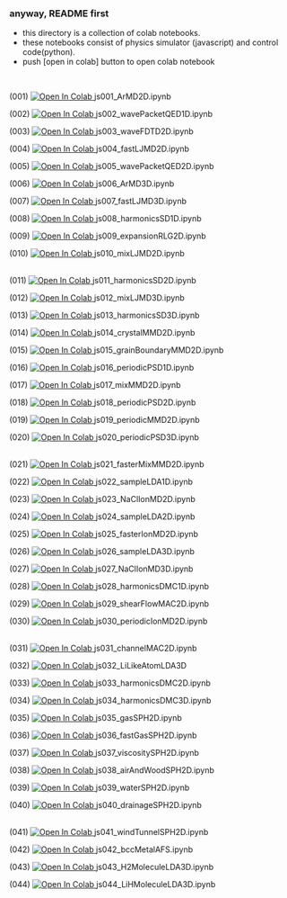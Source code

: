 ### anyway, README first
- this directory is a collection of colab notebooks.
- these notebooks consist of physics simulator (javascript) and control code(python).
- push [open in colab] button to open colab notebook
<br>

(001) <a href="https://colab.research.google.com/github/mike1336git/colab_notebook/blob/main/with_js/js001_ArMD2D.ipynb">
  <img src="https://colab.research.google.com/assets/colab-badge.svg" alt="Open In Colab"/>
</a>js001_ArMD2D.ipynb <br>

(002) <a href="https://colab.research.google.com/github/mike1336git/colab_notebook/blob/main/with_js/js002_wavePacketQED1D.ipynb">
  <img src="https://colab.research.google.com/assets/colab-badge.svg" alt="Open In Colab"/>
</a>js002_wavePacketQED1D.ipynb <br>

(003) <a href="https://colab.research.google.com/github/mike1336git/colab_notebook/blob/main/with_js/js003_waveFDTD2D.ipynb">
  <img src="https://colab.research.google.com/assets/colab-badge.svg" alt="Open In Colab"/>
</a> js003_waveFDTD2D.ipynb <br>

(004) <a href="https://colab.research.google.com/github/mike1336git/colab_notebook/blob/main/with_js/js004_fastLJMD2D.ipynb">
  <img src="https://colab.research.google.com/assets/colab-badge.svg" alt="Open In Colab"/>
</a> js004_fastLJMD2D.ipynb <br>

(005) <a href="https://colab.research.google.com/github/mike1336git/colab_notebook/blob/main/with_js/js005_wavePacketQED2D.ipynb">
  <img src="https://colab.research.google.com/assets/colab-badge.svg" alt="Open In Colab"/>
</a> js005_wavePacketQED2D.ipynb <br>

(006) <a href="https://colab.research.google.com/github/mike1336git/colab_notebook/blob/main/with_js/js006_ArMD3D.ipynb">
  <img src="https://colab.research.google.com/assets/colab-badge.svg" alt="Open In Colab"/>
</a> js006_ArMD3D.ipynb <br>

(007) <a href="https://colab.research.google.com/github/mike1336git/colab_notebook/blob/main/with_js/js007_fastLJMD3D.ipynb">
  <img src="https://colab.research.google.com/assets/colab-badge.svg" alt="Open In Colab"/>
</a> js007_fastLJMD3D.ipynb <br>

(008) <a href="https://colab.research.google.com/github/mike1336git/colab_notebook/blob/main/with_js/js008_harmonicsSD1D.ipynb">
  <img src="https://colab.research.google.com/assets/colab-badge.svg" alt="Open In Colab"/>
</a> js008_harmonicsSD1D.ipynb <br>

(009) <a href="https://colab.research.google.com/github/mike1336git/colab_notebook/blob/main/with_js/js009_expansionRLG2D.ipynb">
  <img src="https://colab.research.google.com/assets/colab-badge.svg" alt="Open In Colab"/>
</a> js009_expansionRLG2D.ipynb <br>

(010) <a href="https://colab.research.google.com/github/mike1336git/colab_notebook/blob/main/with_js/js010_mixLJMD2D.ipynb">
  <img src="https://colab.research.google.com/assets/colab-badge.svg" alt="Open In Colab"/>
</a> js010_mixLJMD2D.ipynb <br>
<br>

(011) <a href="https://colab.research.google.com/github/mike1336git/colab_notebook/blob/main/with_js/js011_harmonicsSD2D.ipynb">
  <img src="https://colab.research.google.com/assets/colab-badge.svg" alt="Open In Colab"/>
</a> js011_harmonicsSD2D.ipynb <br>

(012) <a href="https://colab.research.google.com/github/mike1336git/colab_notebook/blob/main/with_js/js012_mixLJMD3D.ipynb">
  <img src="https://colab.research.google.com/assets/colab-badge.svg" alt="Open In Colab"/>
</a> js012_mixLJMD3D.ipynb <br>

(013) <a href="https://colab.research.google.com/github/mike1336git/colab_notebook/blob/main/with_js/js013_harmonicsSD3D.ipynb">
  <img src="https://colab.research.google.com/assets/colab-badge.svg" alt="Open In Colab"/>
</a> js013_harmonicsSD3D.ipynb <br>

(014) <a href="https://colab.research.google.com/github/mike1336git/colab_notebook/blob/main/with_js/js014_crystalMMD2D.ipynb">
  <img src="https://colab.research.google.com/assets/colab-badge.svg" alt="Open In Colab"/>
</a> js014_crystalMMD2D.ipynb <br>

(015) <a href="https://colab.research.google.com/github/mike1336git/colab_notebook/blob/main/with_js/js015_grainBoundaryMMD2D.ipynb">
  <img src="https://colab.research.google.com/assets/colab-badge.svg" alt="Open In Colab"/>
</a> js015_grainBoundaryMMD2D.ipynb <br>

(016) <a href="https://colab.research.google.com/github/mike1336git/colab_notebook/blob/main/with_js/js016_periodicPSD1D.ipynb">
  <img src="https://colab.research.google.com/assets/colab-badge.svg" alt="Open In Colab"/>
</a> js016_periodicPSD1D.ipynb <br>

(017) <a href="https://colab.research.google.com/github/mike1336git/colab_notebook/blob/main/with_js/js017_mixMMD2D.ipynb">
  <img src="https://colab.research.google.com/assets/colab-badge.svg" alt="Open In Colab"/>
</a> js017_mixMMD2D.ipynb <br>

(018) <a href="https://colab.research.google.com/github/mike1336git/colab_notebook/blob/main/with_js/js018_periodicPSD2D.ipynb">
  <img src="https://colab.research.google.com/assets/colab-badge.svg" alt="Open In Colab"/>
</a> js018_periodicPSD2D.ipynb <br>

(019) <a href="https://colab.research.google.com/github/mike1336git/colab_notebook/blob/main/with_js/js019_periodicMMD2D.ipynb">
  <img src="https://colab.research.google.com/assets/colab-badge.svg" alt="Open In Colab"/>
</a> js019_periodicMMD2D.ipynb <br>

(020) <a href="https://colab.research.google.com/github/mike1336git/colab_notebook/blob/main/with_js/js020_periodicPSD3D.ipynb">
  <img src="https://colab.research.google.com/assets/colab-badge.svg" alt="Open In Colab"/>
</a> js020_periodicPSD3D.ipynb <br>
<br>

(021) <a href="https://colab.research.google.com/github/mike1336git/colab_notebook/blob/main/with_js/js021_fasterMixMMD2D.ipynb">
  <img src="https://colab.research.google.com/assets/colab-badge.svg" alt="Open In Colab"/>
</a> js021_fasterMixMMD2D.ipynb <br>

(022) <a href="https://colab.research.google.com/github/mike1336git/colab_notebook/blob/main/with_js/js022_sampleLDA1D.ipynb">
  <img src="https://colab.research.google.com/assets/colab-badge.svg" alt="Open In Colab"/>
</a> js022_sampleLDA1D.ipynb <br>

(023) <a href="https://colab.research.google.com/github/mike1336git/colab_notebook/blob/main/with_js/js023_NaClIonMD2D.ipynb">
  <img src="https://colab.research.google.com/assets/colab-badge.svg" alt="Open In Colab"/>
</a> js023_NaClIonMD2D.ipynb <br>

(024) <a href="https://colab.research.google.com/github/mike1336git/colab_notebook/blob/main/with_js/js024_sampleLDA2D.ipynb">
  <img src="https://colab.research.google.com/assets/colab-badge.svg" alt="Open In Colab"/>
</a> js024_sampleLDA2D.ipynb <br>

(025) <a href="https://colab.research.google.com/github/mike1336git/colab_notebook/blob/main/with_js/js025_fasterIonMD2D.ipynb">
  <img src="https://colab.research.google.com/assets/colab-badge.svg" alt="Open In Colab"/>
</a> js025_fasterIonMD2D.ipynb <br>

(026) <a href="https://colab.research.google.com/github/mike1336git/colab_notebook/blob/main/with_js/js026_sampleLDA3D.ipynb">
  <img src="https://colab.research.google.com/assets/colab-badge.svg" alt="Open In Colab"/>
</a> js026_sampleLDA3D.ipynb <br>

(027) <a href="https://colab.research.google.com/github/mike1336git/colab_notebook/blob/main/with_js/js027_NaClIonMD3D.ipynb">
  <img src="https://colab.research.google.com/assets/colab-badge.svg" alt="Open In Colab"/>
</a> js027_NaClIonMD3D.ipynb <br>

(028) <a href="https://colab.research.google.com/github/mike1336git/colab_notebook/blob/main/with_js/js028_harmonicsDMC1D.ipynb">
  <img src="https://colab.research.google.com/assets/colab-badge.svg" alt="Open In Colab"/>
</a> js028_harmonicsDMC1D.ipynb <br>

(029) <a href="https://colab.research.google.com/github/mike1336git/colab_notebook/blob/main/with_js/js029_shearFlowMAC2D.ipynb">
  <img src="https://colab.research.google.com/assets/colab-badge.svg" alt="Open In Colab"/>
</a> js029_shearFlowMAC2D.ipynb <br>

(030) <a href="https://colab.research.google.com/github/mike1336git/colab_notebook/blob/main/with_js/js030_periodicIonMD2D.ipynb">
  <img src="https://colab.research.google.com/assets/colab-badge.svg" alt="Open In Colab"/>
</a> js030_periodicIonMD2D.ipynb <br>
<br>

(031) <a href="https://colab.research.google.com/github/mike1336git/colab_notebook/blob/main/with_js/js031_channelMAC2D.ipynb">
  <img src="https://colab.research.google.com/assets/colab-badge.svg" alt="Open In Colab"/>
</a> js031_channelMAC2D.ipynb <br>

(032) <a href="https://colab.research.google.com/github/mike1336git/colab_notebook/blob/main/with_js/js032_LiLikeAtomLDA3D.ipynb">
  <img src="https://colab.research.google.com/assets/colab-badge.svg" alt="Open In Colab"/>
</a> js032_LiLikeAtomLDA3D <br>

(033) <a href="https://colab.research.google.com/github/mike1336git/colab_notebook/blob/main/with_js/js033_harmonicsDMC2D.ipynb">
  <img src="https://colab.research.google.com/assets/colab-badge.svg" alt="Open In Colab"/>
</a> js033_harmonicsDMC2D.ipynb <br>

(034) <a href="https://colab.research.google.com/github/mike1336git/colab_notebook/blob/main/with_js/js034_harmonicsDMC3D.ipynb">
  <img src="https://colab.research.google.com/assets/colab-badge.svg" alt="Open In Colab"/>
</a> js034_harmonicsDMC3D.ipynb <br>

(035) <a href="https://colab.research.google.com/github/mike1336git/colab_notebook/blob/main/with_js/js035_gasSPH2D.ipynb">
  <img src="https://colab.research.google.com/assets/colab-badge.svg" alt="Open In Colab"/>
</a> js035_gasSPH2D.ipynb <br>

(036) <a href="https://colab.research.google.com/github/mike1336git/colab_notebook/blob/main/with_js/js036_fastGasSPH2D.ipynb">
  <img src="https://colab.research.google.com/assets/colab-badge.svg" alt="Open In Colab"/>
</a> js036_fastGasSPH2D.ipynb <br>

(037) <a href="https://colab.research.google.com/github/mike1336git/colab_notebook/blob/main/with_js/js037_viscositySPH2D.ipynb">
  <img src="https://colab.research.google.com/assets/colab-badge.svg" alt="Open In Colab"/>
</a> js037_viscositySPH2D.ipynb <br>

(038) <a href="https://colab.research.google.com/github/mike1336git/colab_notebook/blob/main/with_js/js038_airAndWoodSPH2D.ipynb">
  <img src="https://colab.research.google.com/assets/colab-badge.svg" alt="Open In Colab"/>
</a> js038_airAndWoodSPH2D.ipynb <br>

(039) <a href="https://colab.research.google.com/github/mike1336git/colab_notebook/blob/main/with_js/js039_waterSPH2D.ipynb">
  <img src="https://colab.research.google.com/assets/colab-badge.svg" alt="Open In Colab"/>
</a> js039_waterSPH2D.ipynb <br>

(040) <a href="https://colab.research.google.com/github/mike1336git/colab_notebook/blob/main/with_js/js040_drainageSPH2D.ipynb">
  <img src="https://colab.research.google.com/assets/colab-badge.svg" alt="Open In Colab"/>
</a> js040_drainageSPH2D.ipynb <br>
<br>

(041) <a href="https://colab.research.google.com/github/mike1336git/colab_notebook/blob/main/with_js/js041_windTunnelSPH2D.ipynb">
  <img src="https://colab.research.google.com/assets/colab-badge.svg" alt="Open In Colab"/>
</a> js041_windTunnelSPH2D.ipynb <br>

(042) <a href="https://colab.research.google.com/github/mike1336git/colab_notebook/blob/main/with_js/js042_bccMetalAFS.ipynb">
  <img src="https://colab.research.google.com/assets/colab-badge.svg" alt="Open In Colab"/>
</a> js042_bccMetalAFS.ipynb <br>

(043) <a href="https://colab.research.google.com/github/mike1336git/colab_notebook/blob/main/with_js/js043_H2MoleculeLDA3D.ipynb">
  <img src="https://colab.research.google.com/assets/colab-badge.svg" alt="Open In Colab"/>
</a> js043_H2MoleculeLDA3D.ipynb <br>

(044) <a href="https://colab.research.google.com/github/mike1336git/colab_notebook/blob/main/with_js/js044_LiHMoleculeLDA3D.ipynb">
  <img src="https://colab.research.google.com/assets/colab-badge.svg" alt="Open In Colab"/>
</a> js044_LiHMoleculeLDA3D.ipynb <br>


<br>
